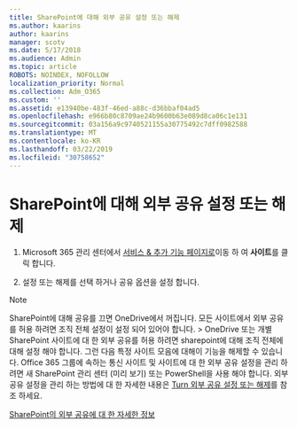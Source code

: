 ```yaml
---
title: SharePoint에 대해 외부 공유 설정 또는 해제
ms.author: kaarins
author: kaarins
manager: scotv
ms.date: 5/17/2018
ms.audience: Admin
ms.topic: article
ROBOTS: NOINDEX, NOFOLLOW
localization_priority: Normal
ms.collection: Adm_O365
ms.custom: ''
ms.assetid: e13940be-483f-46ed-a88c-d36bbaf04ad5
ms.openlocfilehash: e966b80c8709ae24b9600b63e089d8ca06c1e131
ms.sourcegitcommit: 03a156a9c9740521155a30775492c7dff0982588
ms.translationtype: MT
ms.contentlocale: ko-KR
ms.lasthandoff: 03/22/2019
ms.locfileid: "30758652"
---
```

# <a name="turn-external-sharing-on-or-off-for-sharepoint"></a>SharePoint에 대해 외부 공유 설정 또는 해제

1. Microsoft 365 관리 센터에서 [서비스 &amp; 추가 기능 페이지로](https://portal.office.com/adminportal/home#/Settings/ServicesAndAddIns)이동 하 여 **사이트**를 클릭 합니다.
    
2. 설정 또는 해제를 선택 하거나 공유 옵션을 설정 합니다.
    
> [!NOTE]
> SharePoint에 대해 공유를 끄면 OneDrive에서 꺼집니다. 모든 사이트에서 외부 공유를 허용 하려면 조직 전체 설정이 설정 되어 있어야 합니다. > OneDrive 또는 개별 SharePoint 사이트에 대 한 외부 공유를 허용 하려면 sharepoint에 대해 조직 전체에 대해 설정 해야 합니다. 그런 다음 특정 사이트 모음에 대해이 기능을 해제할 수 있습니다. Office 365 그룹에 속하는 통신 사이트 및 사이트에 대 한 외부 공유 설정을 관리 하려면 새 SharePoint 관리 센터 (미리 보기) 또는 PowerShell을 사용 해야 합니다. 외부 공유 설정을 관리 하는 방법에 대 한 자세한 내용은 [Turn 외부 공유 설정 또는 해제](https://go.microsoft.com/fwlink/?linkid=866426)를 참조 하세요. 
  
[SharePoint의 외부 공유에 대 한 자세한 정보](https://go.microsoft.com/fwlink/?linkid=734908)
  

